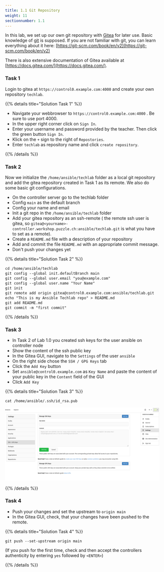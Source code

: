 ```yaml
---
title: 1.1 Git Repository
weight: 11
sectionnumber: 1.1
---
```


In this lab, we set up our own git repository with [Gitea](https://about.gitea.com/) for later use. Basic knowledge of [git](https://git-scm.com) is supposed. If you are not familiar with git, you can learn everything about it here: [https://git-scm.com/book/en/v2](https://git-scm.com/book/en/v2)

There is also extensive documentation of Gitea available at [https://docs.gitea.com/](https://docs.gitea.com/).

### Task 1

Login to gitea at `https://control0.example.com:4000` and create your own repository `techlab`.

{{% details title="Solution Task 1" %}}

* Navigate your webbrowser to `https://control0.example.com:4000` . Be sure to use port 4000.
* In the upper right corner click on `Sign In`.
* Enter your username and password provided by the teacher. Then click the green button `Sign In`.
* Klick on the `+` sign to the right of `Repostories`.
* Enter `techlab` as repository name and click `create repository`.

{{% /details %}}

### Task 2

Now we initialize the `/home/ansible/techlab` folder as a local git repository and add the gitea repository created in Task 1 as its remote. We also do some basic git configurations.

* On the controller server go to the techlab folder
* Config `main` as the default branch
* Config your name and email
* Init a git repo in the `/home/ansible/techlab` folder
* Add your gitea repository as an ssh-remote ( the remote ssh user is gitea, so `gitea@<yourname>-controller.workshop.puzzle.ch:ansible/techlab.git` is what you have to set as a remote).
* Create a `README.md` file with a description of your repository
* Add and commit the file `README.md` with an appropriate commit message.
* Don't push your changes yet

{{% details title="Solution Task 2" %}}

```
cd /home/ansible/techlab
git config --global init.defaultBranch main
git config --global user.email "you@example.com"
git config --global user.name "Your Name"
git init
git remote add origin gitea@control0.example.com:ansible/techlab.git
echo "This is my Ansible Techlab repo" > README.md
git add README.md
git commit -m "first commit"
```

{{% /details %}}

### Task 3

* In Task 2 of Lab 1.0 you created ssh keys for the user ansible on controller node
* Show the content of the ssh public key
* In the Gitea GUI, navigate to the `Settings` of the user `ansible`
* On the right side chose the `SSH / GPG Keys` tab
* Click the `Add Key` button
* Set `ansible@control0.example.com` as `Key Name` and paste the content of your public key in the `Content` field of the GUI
* Click `Add Key`

{{% details title="Solution Task 3" %}}

```
cat /home/ansible/.ssh/id_rsa.pub
```

![Add ssh keys](git_add_sshkey_to_gitea.png)

{{% /details %}}

### Task 4

* Push your changes and set the upstream to `origin main`
* In the Gitea GUI, check, that your changes have been pushed to the remote.

{{% details title="Solution Task 4" %}}

```
git push --set-upstream origin main
```

(If you push for the first time, check and then accept the controllers authenticity by entering `yes` followed by `<ENTER>`)

{{% /details %}}
